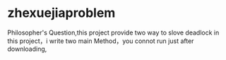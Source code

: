 # zhexuejiaproblem
Philosopher's Question,this project provide two way to slove deadlock 
in this project，i write two main Method，you connot run just  after downloading,
